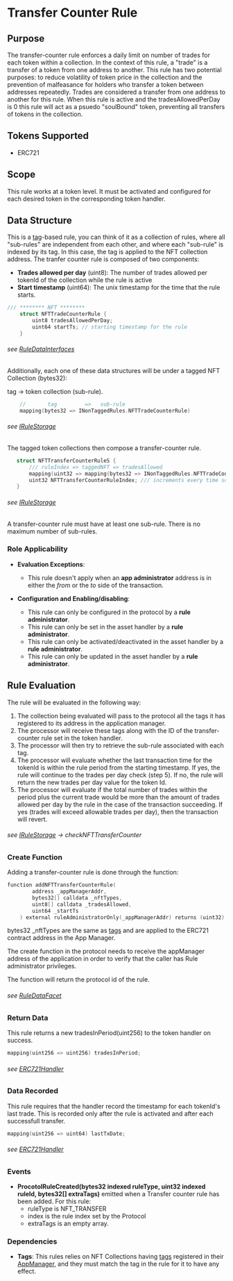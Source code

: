 # Transfer Counter Rule

## Purpose

The transfer-counter rule enforces a daily limit on number of trades for each token within a collection. In the context of this rule, a "trade" is a transfer of a token from one address to another. This rule has two potential purposes: to reduce volatility of token price in the collection and the prevention of malfeasance for holders who transfer a token between addresses repeatedly. Trades are considered a transfer from one address to another for this rule. When this rule is active and the tradesAllowedPerDay is 0 this rule will act as a psuedo "soulBound" token, preventing all transfers of tokens in the collection. 

## Tokens Supported

- ERC721 

## Scope 

This rule works at a token level. It must be activated and configured for each desired token in the corresponding token handler.

## Data Structure

This is a [tag](../GLOSSARY.md)-based rule, you can think of it as a collection of rules, where all "sub-rules" are independent from each other, and where each "sub-rule" is indexed by its tag. In this case, the tag is applied to the NFT collection address. The tranfer counter rule is composed of two components:

- **Trades allowed per day** (uint8): The number of trades allowed per tokenId of the collection while the rule is active 
- **Start timestamp** (uint64): The unix timestamp for the time that the rule starts. 

```c
/// ******** NFT ********
    struct NFTTradeCounterRule {
        uint8 tradesAllowedPerDay;
        uint64 startTs; // starting timestamp for the rule
    }
```
###### *see [RuleDataInterfaces](../../../src/economic/ruleStorage/RuleDataInterfaces.sol)*

Additionally, each one of these data structures will be under a tagged NFT Collection (bytes32):

tag -> token collection (sub-rule).

```c
    //       tag         =>   sub-rule
    mapping(bytes32 => INonTaggedRules.NFTTradeCounterRule)
```
###### *see [IRuleStorage](../../../src/economic/ruleStorage/IRuleStorage.sol)*

The tagged token collections then compose a transfer-counter rule.

 ```c
    struct NFTTransferCounterRuleS {
        /// ruleIndex => taggedNFT => tradesAllowed
        mapping(uint32 => mapping(bytes32 => INonTaggedRules.NFTTradeCounterRule)) NFTTransferCounterRule;
        uint32 NFTTransferCounterRuleIndex; /// increments every time someone adds a rule
    }
```
###### *see [IRuleStorage](../../../src/economic/ruleStorage/IRuleStorage.sol)*

A transfer-counter rule must have at least one sub-rule. There is no maximum number of sub-rules.

### Role Applicability

- **Evaluation Exceptions**: 
    - This rule doesn't apply when an **app administrator** address is in either the *from* or the *to* side of the transaction.

- **Configuration and Enabling/disabling**:
    - This rule can only be configured in the protocol by a **rule administrator**.
    - This rule can only be set in the asset handler by a **rule administrator**.
    - This rule can only be activated/deactivated in the asset handler by a **rule administrator**.
    - This rule can only be updated in the asset handler by a **rule administrator**.

## Rule Evaluation

The rule will be evaluated in the following way:

1. The collection being evaluated will pass to the protocol all the tags it has registered to its address in the application manager.
2. The processor will receive these tags along with the ID of the transfer-counter rule set in the token handler.
3. The processor will then try to retrieve the sub-rule associated with each tag.
4. The processor will evaluate whether the last transaction time for the tokenId is within the rule period from the starting timestamp. If yes, the rule will continue to the trades per day check (step 5). If no, the rule will return the new trades per day value for the token Id. 
5. The processor will evaluate if the total number of trades within the period plus the current trade would be more than the amount of trades allowed per day by the rule in the case of the transaction succeeding. If yes (trades will exceed allowable trades per day), then the transaction will revert.

###### *see [IRuleStorage](../../../src/economic/ruleProcessor/ERC721RuleProcessorFacet.sol) -> checkNFTTransferCounter*

### Create Function

Adding a transfer-counter rule is done through the function:

```c
function addNFTTransferCounterRule(
        address _appManagerAddr,
        bytes32[] calldata _nftTypes,
        uint8[] calldata _tradesAllowed,
        uint64 _startTs
    ) external ruleAdministratorOnly(_appManagerAddr) returns (uint32)
```
bytes32 _nftTypes are the same as [tags](../GLOSSARY.md) and are applied to the ERC721 contract address in the App Manager. 

The create function in the protocol needs to receive the appManager address of the application in order to verify that the caller has Rule administrator privileges. 

The function will return the protocol id of the rule.

###### *see [RuleDataFacet](../../../src/economic/ruleStorage/RuleDataFacet.sol)*

### Return Data

This rule returns a new tradesInPeriod(uint256) to the token handler on success.

```c
mapping(uint256 => uint256) tradesInPeriod;
```
###### *see [ERC721Handler](../../../src/token/ERC721/ProtocolERC721Handler.sol)*
### Data Recorded

This rule requires that the handler record the timestamp for each tokenId's last trade. This is recorded only after the rule is activated and after each successfull transfer. 
```c
mapping(uint256 => uint64) lastTxDate;
```
###### *see [ERC721Handler](../../../src/token/ERC721/ProtocolERC721Handler.sol)*
### Events

- **ProcotolRuleCreated(bytes32 indexed ruleType, uint32 indexed ruleId, bytes32[] extraTags)** emitted when a Transfer counter rule has been added. For this rule:
    - ruleType is NFT_TRANSFER
    - index is the rule index set by the Protocol
    - extraTags is an empty array.

### Dependencies

- **Tags**: This rules relies on NFT Collections having [tags](../GLOSSARY.md) registered in their [AppManager](../GLOSSARY.md), and they must match the tag in the rule for it to have any effect.
